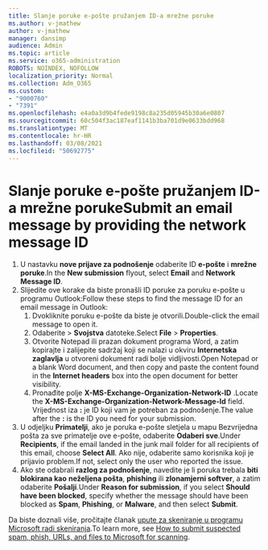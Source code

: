 ```yaml
---
title: Slanje poruke e-pošte pružanjem ID-a mrežne poruke
ms.author: v-jmathew
author: v-jmathew
manager: dansimp
audience: Admin
ms.topic: article
ms.service: o365-administration
ROBOTS: NOINDEX, NOFOLLOW
localization_priority: Normal
ms.collection: Adm_O365
ms.custom:
- "9000760"
- "7391"
ms.openlocfilehash: e4a0a3d9b4fede9198c8a235d05945b30a6e0807
ms.sourcegitcommit: 60c504f3ac187eaf1141b3ba701d9e0633bdd968
ms.translationtype: MT
ms.contentlocale: hr-HR
ms.lasthandoff: 03/08/2021
ms.locfileid: "50692775"
---
```

# <a name="submit-an-email-message-by-providing-the-network-message-id"></a><span data-ttu-id="3a4d2-102">Slanje poruke e-pošte pružanjem ID-a mrežne poruke</span><span class="sxs-lookup"><span data-stu-id="3a4d2-102">Submit an email message by providing the network message ID</span></span>

1. <span data-ttu-id="3a4d2-103">U nastavku **nove prijave za podnošenje** odaberite ID **e-pošte** i **mrežne poruke**.</span><span class="sxs-lookup"><span data-stu-id="3a4d2-103">In the **New submission** flyout, select **Email** and **Network Message ID**.</span></span>
2. <span data-ttu-id="3a4d2-104">Slijedite ove korake da biste pronašli ID poruke za poruku e-pošte u programu Outlook:</span><span class="sxs-lookup"><span data-stu-id="3a4d2-104">Follow these steps to find the message ID for an email message in Outlook:</span></span>
    1. <span data-ttu-id="3a4d2-105">Dvokliknite poruku e-pošte da biste je otvorili.</span><span class="sxs-lookup"><span data-stu-id="3a4d2-105">Double-click the email message to open it.</span></span>
    1. <span data-ttu-id="3a4d2-106">Odaberite   >  **Svojstva** datoteke.</span><span class="sxs-lookup"><span data-stu-id="3a4d2-106">Select **File** > **Properties**.</span></span>
    1. <span data-ttu-id="3a4d2-107">Otvorite Notepad ili prazan dokument programa Word, a zatim kopirajte i zalijepite sadržaj koji se nalazi u okviru **Internetska zaglavlja** u otvoreni dokument radi bolje vidljivosti.</span><span class="sxs-lookup"><span data-stu-id="3a4d2-107">Open Notepad or a blank Word document, and then copy and paste the content found in the **Internet headers** box into the open document for better visibility.</span></span>
    1. <span data-ttu-id="3a4d2-108">Pronađite polje **X-MS-Exchange-Organization-Network-ID** .</span><span class="sxs-lookup"><span data-stu-id="3a4d2-108">Locate the **X-MS-Exchange-Organization-Network-Message-Id** field.</span></span> <span data-ttu-id="3a4d2-109">Vrijednost iza **:** je ID koji vam je potreban za podnošenje.</span><span class="sxs-lookup"><span data-stu-id="3a4d2-109">The value after the **:** is the ID you need for your submission.</span></span>
3. <span data-ttu-id="3a4d2-110">U odjeljku **Primatelji**, ako je poruka e-pošte sletjela u mapu Bezvrijedna pošta za sve primatelje ove e-pošte, odaberite **Odaberi sve**.</span><span class="sxs-lookup"><span data-stu-id="3a4d2-110">Under **Recipients**, if the email landed in the junk mail folder for all recipients of this email, choose **Select All**.</span></span> <span data-ttu-id="3a4d2-111">Ako nije, odaberite samo korisnika koji je prijavio problem.</span><span class="sxs-lookup"><span data-stu-id="3a4d2-111">If not, select only the user who reported the issue.</span></span>
4. <span data-ttu-id="3a4d2-112">Ako ste odabrali **razlog za podnošenje**, navedite je li poruka trebala **biti blokirana kao** **neželjena pošta**, **phishing** ili **zlonamjerni softver**, a zatim odaberite **Pošalji**.</span><span class="sxs-lookup"><span data-stu-id="3a4d2-112">Under **Reason for submission**, if you select **Should have been blocked**, specify whether the message should have been blocked as **Spam**, **Phishing**, or **Malware**, and then select **Submit**.</span></span>

<span data-ttu-id="3a4d2-113">Da biste doznali više, pročitajte članak [upute za skeniranje u programu Microsoft radi skeniranja](https://go.microsoft.com/fwlink/?linkid=2101479).</span><span class="sxs-lookup"><span data-stu-id="3a4d2-113">To learn more, see [How to submit suspected spam, phish, URLs, and files to Microsoft for scanning](https://go.microsoft.com/fwlink/?linkid=2101479).</span></span>
